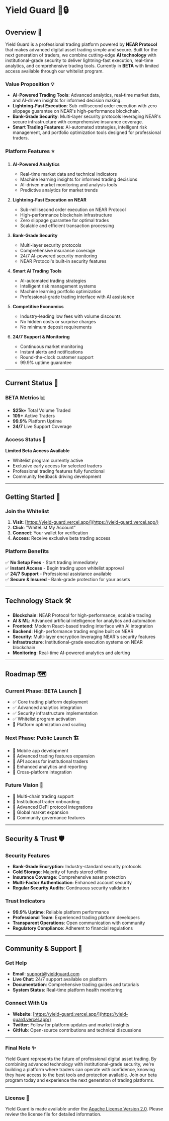 # **Yield Guard** 🚀🔒

## **Overview** 📖

Yield Guard is a professional trading platform powered by **NEAR Protocol** that makes advanced digital asset trading simple and secure. Built for the next generation of traders, we combine cutting-edge **AI technology** with institutional-grade security to deliver lightning-fast execution, real-time analytics, and comprehensive trading tools. Currently in **BETA** with limited access available through our whitelist program.

### **Value Proposition** 💡

- **AI-Powered Trading Tools**: Advanced analytics, real-time market data, and AI-driven insights for informed decision making.
- **Lightning-Fast Execution**: Sub-millisecond order execution with zero slippage guarantee on NEAR's high-performance blockchain.
- **Bank-Grade Security**: Multi-layer security protocols leveraging NEAR's secure infrastructure with comprehensive insurance coverage.
- **Smart Trading Features**: AI-automated strategies, intelligent risk management, and portfolio optimization tools designed for professional traders.

### **Platform Features** ⭐

1. **AI-Powered Analytics**
   - Real-time market data and technical indicators
   - Machine learning insights for informed trading decisions
   - AI-driven market monitoring and analysis tools
   - Predictive analytics for market trends

2. **Lightning-Fast Execution on NEAR**
   - Sub-millisecond order execution on NEAR Protocol
   - High-performance blockchain infrastructure
   - Zero slippage guarantee for optimal trades
   - Scalable and efficient transaction processing

3. **Bank-Grade Security**
   - Multi-layer security protocols
   - Comprehensive insurance coverage
   - 24/7 AI-powered security monitoring
   - NEAR Protocol's built-in security features

4. **Smart AI Trading Tools**
   - AI-automated trading strategies
   - Intelligent risk management systems
   - Machine learning portfolio optimization
   - Professional-grade trading interface with AI assistance

5. **Competitive Economics**
   - Industry-leading low fees with volume discounts
   - No hidden costs or surprise charges
   - No minimum deposit requirements

6. **24/7 Support & Monitoring**
   - Continuous market monitoring
   - Instant alerts and notifications
   - Round-the-clock customer support
   - 99.9% uptime guarantee

---

## **Current Status** 🎯

### **BETA Metrics** 📊

- **$25k+** Total Volume Traded
- **105+** Active Traders  
- **99.9%** Platform Uptime
- **24/7** Live Support Coverage

### **Access Status** 🔐

**Limited Beta Access Available**
- Whitelist program currently active
- Exclusive early access for selected traders
- Professional trading features fully functional
- Community feedback driving development

---

## **Getting Started** 🚀

### **Join the Whitelist**

1. **Visit**: [https://yield-guard.vercel.app/](https://yield-guard.vercel.app/)
2. **Click**: "WhiteList My Account" 
3. **Connect**: Your wallet for verification
4. **Access**: Receive exclusive beta trading access

### **Platform Benefits**

✅ **No Setup Fees** - Start trading immediately  
✅ **Instant Access** - Begin trading upon whitelist approval  
✅ **24/7 Support** - Professional assistance available  
✅ **Secure & Insured** - Bank-grade protection for your assets  

---

## **Technology Stack** 🛠️

- **Blockchain**: NEAR Protocol for high-performance, scalable trading
- **AI & ML**: Advanced artificial intelligence for analytics and automation
- **Frontend**: Modern React-based trading interface with AI integration
- **Backend**: High-performance trading engine built on NEAR
- **Security**: Multi-layer encryption leveraging NEAR's security features
- **Infrastructure**: Institutional-grade execution systems on NEAR blockchain
- **Monitoring**: Real-time AI-powered analytics and alerting

---

## **Roadmap** 🗺️

### **Current Phase: BETA Launch** 🏁

- ✅ Core trading platform deployment
- ✅ Advanced analytics integration
- ✅ Security infrastructure implementation
- ✅ Whitelist program activation
- 🔄 Platform optimization and scaling

### **Next Phase: Public Launch** 🏗️

- 🎯 Mobile app development
- 🎯 Advanced trading features expansion
- 🎯 API access for institutional traders
- 🎯 Enhanced analytics and reporting
- 🎯 Cross-platform integration

### **Future Vision** 🔮

- 🌟 Multi-chain trading support
- 🌟 Institutional trader onboarding
- 🌟 Advanced DeFi protocol integrations
- 🌟 Global market expansion
- 🌟 Community governance features

---

## **Security & Trust** 🛡️

### **Security Features**
- **Bank-Grade Encryption**: Industry-standard security protocols
- **Cold Storage**: Majority of funds stored offline
- **Insurance Coverage**: Comprehensive asset protection
- **Multi-Factor Authentication**: Enhanced account security
- **Regular Security Audits**: Continuous security validation

### **Trust Indicators**
- **99.9% Uptime**: Reliable platform performance
- **Professional Team**: Experienced trading platform developers
- **Transparent Operations**: Open communication with community
- **Regulatory Compliance**: Adherent to financial regulations

---

## **Community & Support** 🤝

### **Get Help**
- **Email**: support@yieldguard.com
- **Live Chat**: 24/7 support available on platform
- **Documentation**: Comprehensive trading guides and tutorials
- **System Status**: Real-time platform health monitoring

### **Connect With Us**
- **Website**: [https://yield-guard.vercel.app/](https://yield-guard.vercel.app/)
- **Twitter**: Follow for platform updates and market insights
- **GitHub**: Open-source contributions and technical discussions

---

### **Final Note** ✨

Yield Guard represents the future of professional digital asset trading. By combining advanced technology with institutional-grade security, we're building a platform where traders can operate with confidence, knowing they have access to the best tools and protection available. Join our beta program today and experience the next generation of trading platforms.

---

### **License** 📜

Yield Guard is made available under the [Apache License Version 2.0](https://github.com/HaidarJbeily7/YieldGuard?tab=Apache-2.0-1-ov-file#readme). Please review the license file for detailed information.
